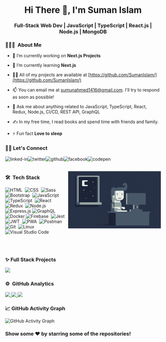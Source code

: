 <h1 align="center">Hi There 👋, I'm Suman Islam</h1>
<h3 align="center">Full-Stack Web Dev | JavaScript | TypeScript | React.js | Node.js | MongoDB</h3>

### 👨🏻‍💻 &nbsp;About Me
- 🔭 I’m currently working on **Next.js Projects**

- 🌱 I’m currently learning **Next.js**

- 👨‍💻 All of my projects are available at [https://github.com/SumanIslam/](https://github.com/SumanIslam/)

- 📫 You can email me at sumunahmed1416@gmail.com. I'll try to respond as soon as possible!

- 💬 Ask me about anything related to JavaScript, TypeScript, React, Redux, Node.js, CI/CD, REST API, GraphQL

- ✍️ In my free time, I read books and spend time with friends and family.

- ⚡ Fun fact **Love to sleep**

### 🤝🏻 Let's Connect

[<img align="left" alt="linked-in" src="https://img.shields.io/badge/linkedin-%230077B5.svg?&style=for-the-badge&logo=linkedin&logoColor=white" />](https://www.linkedin.com/in/sumanislam/)

[<img align="left" alt="twitter" src="https://img.shields.io/badge/twitter-%231DA1F2.svg?&style=for-the-badge&logo=twitter&logoColor=white" />](https://twitter.com/SumanIs60417396)

[<img align="left" alt="github" src="https://img.shields.io/badge/github-%2312100E.svg?&style=for-the-badge&logo=github&logoColor=white" />](https://github.com/SumanIslam)

[<img align="left" alt="facebook" src="https://img.shields.io/badge/facebook-%231877F2.svg?&style=for-the-badge&logo=facebook&logoColor=white" />](https://www.facebook.com/sumanislam.raju/)

[<img align="left" alt="codepen" src="https://img.shields.io/badge/codepen-%2312100E.svg?&style=for-the-badge&logo=codepen&logoColor=white" />](https://codepen.io/Suman_Islam)
</br>
</br>

<img alt="Night Coding" src="https://raw.githubusercontent.com/AVS1508/AVS1508/master/assets/Night-Coding.gif" align="right"/>

### 🛠 &nbsp;Tech Stack

![HTML](https://img.shields.io/badge/-HTML-05122A?style=flat&logo=HTML5)&nbsp;
![CSS](https://img.shields.io/badge/-CSS-05122A?style=flat&logo=CSS3&logoColor=1572B6)&nbsp;
![Sass](https://img.shields.io/badge/-Sass-05122A?style=flat&logo=sass)&nbsp;
![Bootstrap](https://img.shields.io/badge/-Bootstrap-05122A?style=flat&logo=bootstrap&logoColor=563D7C)&nbsp;
![JavaScript](https://img.shields.io/badge/-JavaScript-05122A?style=flat&logo=javascript)&nbsp;
![TypeScript](https://img.shields.io/badge/-TypeScript-05122A?style=flat&logo=typescript)&nbsp;
![React](https://img.shields.io/badge/-React-05122A?style=flat&logo=react)&nbsp;
![Redux](https://img.shields.io/badge/-Redux-05122A?style=flat&logo=redux)&nbsp;
![Node.js](https://img.shields.io/badge/-Node.js-05122A?style=flat&logo=node.js)&nbsp;
![Express.js](https://img.shields.io/badge/-Express.js-black?style=flat-square&logo=express.js)
![GraphQL](https://img.shields.io/badge/-GraphQL-05122A?style=flat&logo=graphql)&nbsp;
![Docker](https://img.shields.io/badge/-Docker-black?style=flat-square&logo=docker)
![Firebase](https://img.shields.io/badge/-Firebase-05122A?style=flat&logo=firebase)&nbsp;
![Jest](https://img.shields.io/badge/-jest-05122A?style=flat&logo=jest)&nbsp;
![JWT](https://img.shields.io/badge/-JWT-05122A?style=flat&logo=jwt)&nbsp;
![PWA](https://img.shields.io/badge/-PWA-05122A?style=flat&logo=pwa)&nbsp;
![Postman](https://img.shields.io/badge/-Postman-black?style=flat-square&logo=postman)
![Git](https://img.shields.io/badge/-Git-05122A?style=flat&logo=git)&nbsp;
![Linux](https://img.shields.io/badge/-Linux-05122A?style=flat&logo=linux)&nbsp;
![Visual Studio Code](https://img.shields.io/badge/-Visual%20Studio%20Code-05122A?style=flat&logo=visual-studio-code&logoColor=007ACC)&nbsp;

</br>
</br>

### ✨ Full Stack Projects
[![](https://img.shields.io/badge/-👑%20Crwn%20Clothing-000)](https://crownclothapp.herokuapp.com/)

### ⚙️ &nbsp;GitHub Analytics

<p>
  <a href="https://github.com/SumanIslam/">
    <img height="180em" src="https://github-readme-stats-eight-theta.vercel.app/api?username=SumanIslam&show_icons=true&theme=algolia&include_all_commits=true&count_private=true"/>
    <img height="180em" src="https://github-readme-stats-eight-theta.vercel.app/api/top-langs/?username=SumanIslam&layout=compact&langs_count=8&theme=algolia"/>
    <img height="180em" src="https://github-profile-summary-cards.vercel.app/api/cards/profile-details?username=sumanIslam&theme=nord_dark" />
  </a>
</p>

### 📈 GitHub Activity Graph

![GitHub Activity Graph](https://activity-graph.herokuapp.com/graph?username=SumanIslam&bg_color=000000&color=4fff67&line=4fff67&point=ffffff&area=true&hide_border=true)


### Show some ❤️ by starring some of the repositories!
